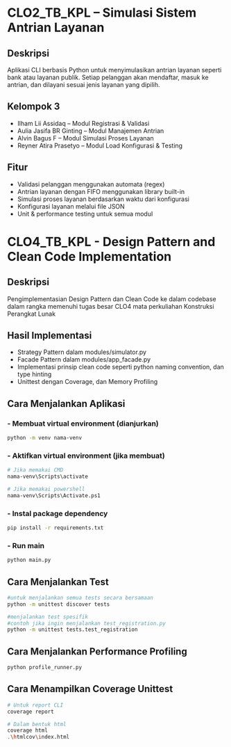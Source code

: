 # CLO2_TB_KPL – Simulasi Sistem Antrian Layanan

## Deskripsi
Aplikasi CLI berbasis Python untuk menyimulasikan antrian layanan seperti bank atau layanan publik. Setiap pelanggan akan mendaftar, masuk ke antrian, dan dilayani sesuai jenis layanan yang dipilih.

## Kelompok 3
- Ilham Lii Assidaq – Modul Registrasi & Validasi
- Aulia Jasifa BR Ginting – Modul Manajemen Antrian
- Alvin Bagus F – Modul Simulasi Proses Layanan
- Reyner Atira Prasetyo – Modul Load Konfigurasi & Testing

## Fitur
- Validasi pelanggan menggunakan automata (regex)
- Antrian layanan dengan FIFO menggunakan library built-in
- Simulasi proses layanan berdasarkan waktu dari konfigurasi
- Konfigurasi layanan melalui file JSON
- Unit & performance testing untuk semua modul

# CLO4_TB_KPL - Design Pattern and Clean Code Implementation

## Deskripsi
Pengimplementasian Design Pattern dan Clean Code ke dalam codebase dalam rangka memenuhi tugas besar CLO4 mata perkuliahan Konstruksi Perangkat Lunak

## Hasil Implementasi
- Strategy Pattern dalam modules/simulator.py
- Facade Pattern dalam modules/app_facade.py
- Implementasi prinsip clean code seperti python naming convention, dan type hinting
- Unittest dengan Coverage, dan Memory Profiling

## Cara Menjalankan Aplikasi

### - Membuat virtual environment (dianjurkan)
```bash
python -m venv nama-venv
```
### - Aktifkan virtual environment (jika membuat)
```bash
# Jika memakai CMD
nama-venv\Scripts\activate

# Jika memakai powershell
nama-venv\Scripts\Activate.ps1
```

### - Instal package dependency
```bash
pip install -r requirements.txt
```
### - Run main
```bash
python main.py
```

## Cara Menjalankan Test
```bash
#untuk menjalankan semua tests secara bersamaan
python -m unittest discover tests 
```
```bash
#menjalankan test spesifik
#contoh jika ingin menjalankan test_registration.py
python -m unittest tests.test_registration
```
## Cara Menjalankan Performance Profiling
```bash
python profile_runner.py
```
## Cara Menampilkan Coverage Unittest
```bash
# Untuk report CLI
coverage report

# Dalam bentuk html
coverage html
.\htmlcov\index.html
```